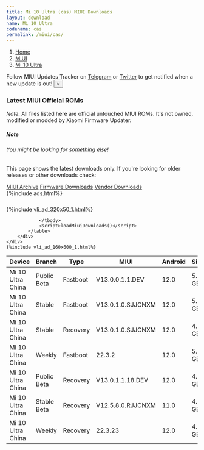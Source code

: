 ```yaml
---
title: Mi 10 Ultra (cas) MIUI Downloads
layout: download
name: Mi 10 Ultra
codename: cas
permalink: /miui/cas/
---
```

<nav aria-label="breadcrumb">
    <ol class="breadcrumb">
        <li class="breadcrumb-item"><a href="/">Home</a></li>
        <li class="breadcrumb-item"><a href="/miui/">MIUI</a></li>
        <li class="breadcrumb-item active" aria-current="page"><a href="/miui/cas/">Mi 10 Ultra</a></li>
    </ol>
</nav>
<div class="alert alert-primary alert-dismissible fade show" role="alert">
    Follow MIUI Updates Tracker on <a href="https://t.me/MIUIUpdatesTracker" class="alert-link">Telegram</a>
     or <a href="https://twitter.com/MiFwUpdater" class="alert-link">Twitter</a> to get notified when a new update is out!
    <button type="button" class="close" data-dismiss="alert" aria-label="Close">
        <span aria-hidden="true">&times;</span>
    </button>
</div>

### Latest MIUI Official ROMs
*Note*: All files listed here are official untouched MIUI ROMs. It's not owned, modified or modded by Xiaomi Firmware Updater.
<div class="card">
  <div class="card-body">
    <h5 class="card-title">Note</h5>
    <h6 class="card-subtitle mb-2 text-muted">You might be looking for something else!</h6>
    <p class="card-text">This page shows the latest downloads only.
     If you're looking for older releases or other downloads check:</p>
    <a href="/archive/miui/cas/" class="card-link">MIUI Archive</a>
    <a href="/firmware/cas/" class="card-link">Firmware Downloads</a>
    <a href="/vendor/cas/" class="card-link">Vendor Downloads</a>
  </div>
</div>
{%include ads.html%}
<div class="row justify-content-center">
    <div class="col-10">
        <div class="table-responsive-md" style="margin-top: 25px;">
            {%include vli_ad_320x50_1.html%}
            <table id="miui" class="display dt-responsive nowrap compact table table-striped table-hover table-sm">
                <thead class="thead-dark">
                    <tr>
                        <th data-ref="device">Device</th>
                        <th data-ref="branch">Branch</th>
                        <th data-ref="type">Type</th>
                        <th data-ref="miui">MIUI</th>
                        <th data-ref="android">Android</th>
                        <th data-ref="size">Size</th>
                        <th data-ref="size">Date</th>
                        <th data-ref="link">Link</th>
                    </tr>
                </thead>
                <tbody>
                <tr><td>Mi 10 Ultra China</td><td>Public Beta</td><td>Fastboot</td><td>V13.0.0.1.1.DEV</td><td>12.0</td><td>5.1 GB</td><td>2022-01-14</td><td><a href="/miui/cas/public beta/V13.0.0.1.1.DEV/">Download</a></td></tr>
<tr><td>Mi 10 Ultra China</td><td>Stable</td><td>Fastboot</td><td>V13.0.1.0.SJJCNXM</td><td>12.0</td><td>5.5 GB</td><td>2022-03-05</td><td><a href="/miui/cas/stable/V13.0.1.0.SJJCNXM/">Download</a></td></tr>
<tr><td>Mi 10 Ultra China</td><td>Stable</td><td>Recovery</td><td>V13.0.1.0.SJJCNXM</td><td>12.0</td><td>4.7 GB</td><td>2022-03-14</td><td><a href="/miui/cas/stable/V13.0.1.0.SJJCNXM/">Download</a></td></tr>
<tr><td>Mi 10 Ultra China</td><td>Weekly</td><td>Fastboot</td><td>22.3.2</td><td>12.0</td><td>5.7 GB</td><td>2022-03-02</td><td><a href="/miui/cas/weekly/22.3.2/">Download</a></td></tr>
<tr><td>Mi 10 Ultra China</td><td>Public Beta</td><td>Recovery</td><td>V13.0.1.1.18.DEV</td><td>12.0</td><td>4.7 GB</td><td>2022-03-25</td><td><a href="/miui/cas/public beta/V13.0.1.1.18.DEV/">Download</a></td></tr>
<tr><td>Mi 10 Ultra China</td><td>Stable Beta</td><td>Recovery</td><td>V12.5.8.0.RJJCNXM</td><td>11.0</td><td>4.2 GB</td><td>2021-11-03</td><td><a href="/miui/cas/stable beta/V12.5.8.0.RJJCNXM/">Download</a></td></tr>
<tr><td>Mi 10 Ultra China</td><td>Weekly</td><td>Recovery</td><td>22.3.23</td><td>12.0</td><td>4.8 GB</td><td>2022-03-24</td><td><a href="/miui/cas/weekly/22.3.23/">Download</a></td></tr>

                </tbody>
                <script>loadMiuiDownloads()</script>
            </table>
        </div>
    </div>
    {%include vli_ad_160x600_1.html%}
</div>
